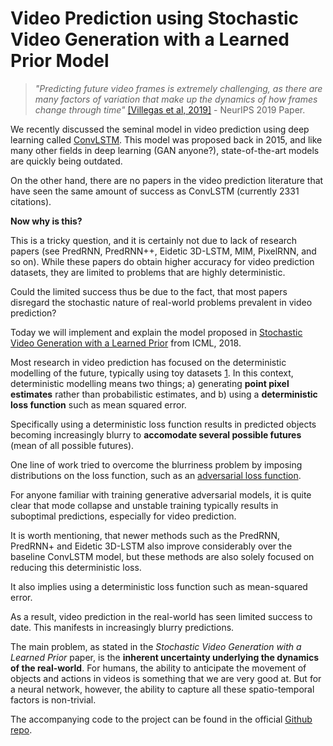# Video Prediction using Stochastic Video Generation with a Learned Prior Model


> *"Predicting future video frames is extremely challenging, as there are many factors of variation that make up the dynamics of how frames change through time"*  [[Villegas et al, 2019]](https://arxiv.org/abs/1911.01655) - NeurIPS 2019 Paper.  


We recently discussed the seminal model in video prediction using deep learning called [ConvLSTM](https://towardsdatascience.com/video-prediction-using-convlstm-with-pytorch-lightning-27b195fd21a2).
This model was proposed back in 2015, and like many other fields in deep learning (GAN anyone?), state-of-the-art models are quickly being outdated.

On the other hand, there are no papers in the video prediction literature that have seen the same amount of success as ConvLSTM (currently 2331 citations). 

**Now why is this?**

This is a tricky question, and it is certainly not due to lack of research papers (see PredRNN, PredRNN++, Eidetic 3D-LSTM, MIM, PixelRNN, and so on). While these papers do obtain higher accuracy for video prediction datasets, they are limited to problems that are highly deterministic.

Could the limited success thus be due to the fact, that most papers disregard the stochastic nature of real-world problems prevalent in video prediction?




Today we will implement and explain the model proposed in [Stochastic Video Generation with a Learned Prior](https://arxiv.org/pdf/1802.07687.pdf) from ICML, 2018.





Most research in video prediction has focused on the deterministic modelling of the future, typically using toy datasets [1](https://arxiv.org/abs/1811.07490). 
In this context, deterministic modelling means two things; a) generating **point pixel estimates** rather than probabilistic estimates, and b) using a **deterministic loss function** such as mean squared error.

Specifically using a deterministic loss function results in predicted objects becoming increasingly blurry to **accomodate several possible futures** (mean of all possible futures).

One line of work tried to overcome the blurriness problem by imposing distributions on the loss function, such as an [adversarial loss function](https://arxiv.org/abs/1406.2661).

For anyone familiar with training generative adversarial models, it is quite clear that mode collapse and unstable training typically results in suboptimal predictions, especially for video prediction.



It is worth mentioning, that newer methods such as the PredRNN, PredRNN+ and Eidetic 3D-LSTM also improve considerably over the baseline ConvLSTM model, but these methods are also solely focused on reducing this deterministic loss.

It also implies using a deterministic loss function such as mean-squared error.

As a result, video prediction in the real-world has seen limited success to date. This manifests in increasingly blurry predictions.

The main problem, as stated in the *Stochastic Video Generation with a Learned Prior* paper, is the **inherent uncertainty underlying the dynamics of the real-world**. 
For humans, the ability to anticipate the movement of objects and actions in videos is something that we are very good at. 
But for a neural network, however, the ability to capture all these spatio-temporal factors is non-trivial.



The accompanying code to the project can be found in the official [Github repo](https://github.com/edenton/svg).  
